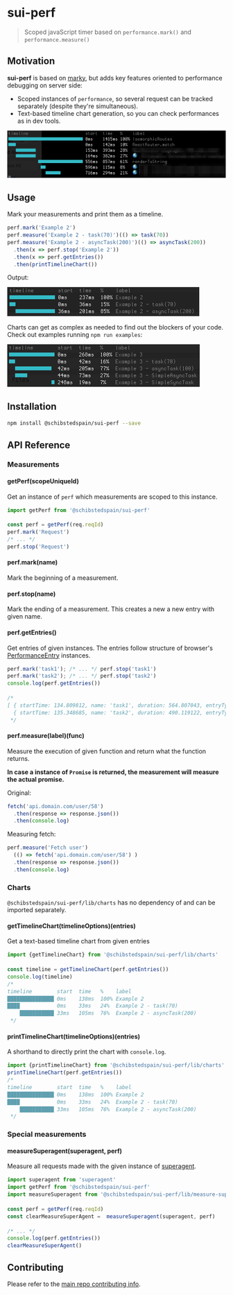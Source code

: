 # sui-perf
> Scoped javaScript timer based on `performance.mark()` and `performance.measure()`

## Motivation

**sui-perf** is based on [marky](https://www.npmjs.com/package/marky), but adds key features oriented
to performance debugging on server side:
* Scoped instances of `performance`, so several request can be tracked separately (despite they're simultaneous).
* Text-based timeline chart generation, so you can check performances as in dev tools.

![example]

## Usage

Mark your measurements and print them as a timeline.

```js
perf.mark('Example 2')
perf.measure('Example 2 - task(70)')(() => task(70))
perf.measure('Example 2 - asyncTask(200)')(() => asyncTask(200))
  .then(x => perf.stop('Example 2'))
  .then(x => perf.getEntries())
  .then(printTimelineChart())
```
Output:

![example-2]

Charts can get as complex as needed to find out the blockers of your code. Check out examples running `npm run examples`:

![example-3]


## Installation

```sh
npm install @schibstedspain/sui-perf --save
```

## API Reference


### Measurements

#### getPerf(scopeUniqueId)

Get an instance of `perf` which measurements are scoped to this instance.

```js
import getPerf from '@schibstedspain/sui-perf'

const perf = getPerf(req.reqId)
perf.mark('Request')
/* ... */
perf.stop('Request')
```


#### perf.mark(name)
Mark the beginning of a measurement.


#### perf.stop(name)
Mark the ending of a measurement. This creates a new a new entry with given name.

#### perf.getEntries()
Get entries of given instances. The entries follow structure of browser's [PerformanceEntry](https://developer.mozilla.org/en-US/docs/Web/API/PerformanceEntry) instances.

```js
perf.mark('task1'); /* ... */ perf.stop('task1')
perf.mark('task2'); /* ... */ perf.stop('task2')
console.log(perf.getEntries())

/*
[ { startTime: 134.809812, name: 'task1', duration: 564.807043, entryType: 'measure' },
  { startTime: 135.348685, name: 'task2', duration: 490.119122, entryType: 'measure' } ]
 */
```

#### perf.measure(label)(func)
Measure the execution of given function and return what the function returns.

**In case a instance of `Promise` is returned, the measurement will measure the actual promise.**

Original:
```js
fetch('api.domain.com/user/58')
  .then(response => response.json())
  .then(console.log)
```

Measuring fetch:
```js
perf.measure('Fetch user')
  (() => fetch('api.domain.com/user/58') )
  .then(response => response.json())
  .then(console.log)
```

### Charts

`@schibstedspain/sui-perf/lib/charts` has no dependency of and can be imported separately.



#### getTimelineChart(timelineOptions)(entries)
Get a text-based timeline chart from given entries

```js
import {getTimelineChart} from '@schibstedspain/sui-perf/lib/charts'

const timeline = getTimelineChart(perf.getEntries())
console.log(timeline)
/*
timeline        start  time   %    label
███████████████ 0ms    138ms  100% Example 2
████            0ms    33ms   24%  Example 2 - task(70)
    ███████████ 33ms   105ms  76%  Example 2 - asyncTask(200)
 */
```

#### printTimelineChart(timelineOptions)(entries)

A shorthand to directly print the chart with `console.log`.

```js
import {printTimelineChart} from '@schibstedspain/sui-perf/lib/charts'
printTimelineChart(perf.getEntries())
/*
timeline        start  time   %    label
███████████████ 0ms    138ms  100% Example 2
████            0ms    33ms   24%  Example 2 - task(70)
    ███████████ 33ms   105ms  76%  Example 2 - asyncTask(200)
 */
```


### Special measurements

#### measureSuperagent(superagent, perf)
Measure all requests made with the given instance of [superagent](https://www.npmjs.com/package/superagent).

```js
import superagent from 'superagent'
import getPerf from '@schibstedspain/sui-perf'
import measureSuperagent from '@schibstedspain/sui-perf/lib/measure-superagent'

const perf = getPerf(req.reqId)
const clearMeasureSuperAgent =  measureSuperagent(superagent, perf)

/* ... */
console.log(perf.getEntries())
clearMeasureSuperAgent()
```


## Contributing

Please refer to the [main repo contributing info](https://github.com/SUI-Components/sui/blob/master/CONTRIBUTING.md).


[example]: ./.assets/example.png
[example-2]: ./.assets/example-2.png
[example-3]: ./.assets/example-3.png
